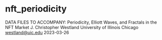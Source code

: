 # nft_periodicity

DATA FILES TO ACCOMPANY:
Periodicity, Elliott Waves, and Fractals in the NFT Market
J. Christopher Westland University of Illinois Chicago westland@uic.edu
2023-03-26
